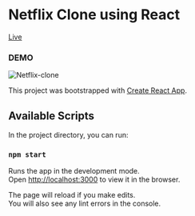 # Netflix Clone using React

[Live](https://netflix-clone-geet.netlify.app/)

### DEMO

![Netflix-clone](https://drive.google.com/file/d/1LicYpXbYx2ftuWTCkCSsyfn9HbaS-Cv3/view?usp=sharing)



This project was bootstrapped with [Create React App](https://github.com/facebook/create-react-app).

## Available Scripts

In the project directory, you can run:

### `npm start`

Runs the app in the development mode.<br />
Open [http://localhost:3000](http://localhost:3000) to view it in the browser.

The page will reload if you make edits.<br />
You will also see any lint errors in the console.

